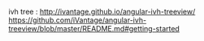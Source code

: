 ivh tree : http://ivantage.github.io/angular-ivh-treeview/
		   https://github.com/iVantage/angular-ivh-treeview/blob/master/README.md#getting-started